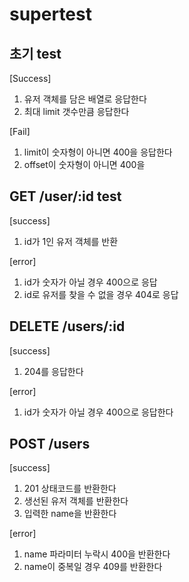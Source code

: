 # supertest

## 초기 test
[Success]

1. 유저 객체를 담은 배열로 응답한다
2. 최대 limit 갯수만큼 응답한다

[Fail]

1. limit이 숫자형이 아니면 400을 응답한다
2. offset이 숫자형이 아니면 400을

 ## GET /user/:id test

[success]
1.  id가 1인 유저 객체를 반환

[error]
1. id가 숫자가 아닐 경우 400으로 응답
2. id로 유저를 찾을 수 없을 경우 404로 응답

## DELETE /users/:id

[success]
1. 204를 응답한다

[error]
1. id가 숫자가 아닐 경우 400으로 응답한다

## POST /users

[success]
1. 201 상태코드를 반환한다
2. 생선된 유저 객체를 반환한다
3. 입력한 name을 반환한다

[error]
1. name 파라미터 누락시 400을 반환한다
2. name이 중복일 경우 409를 반환한다